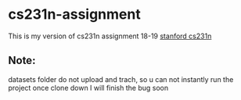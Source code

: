 # cs231n-assignment
This is my version of cs231n assignment 18-19 [stanford cs231n](http://vision.stanford.edu/teaching/cs231n/syllabus.html)

## Note:
datasets folder do not upload and trach, so u can not instantly run the project once clone down
I will finish the bug soon

